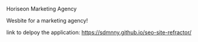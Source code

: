 Horiseon Marketing Agency

Wesbite for a marketing agency!

link to delpoy the application: https://sdmnny.github.io/seo-site-refractor/

